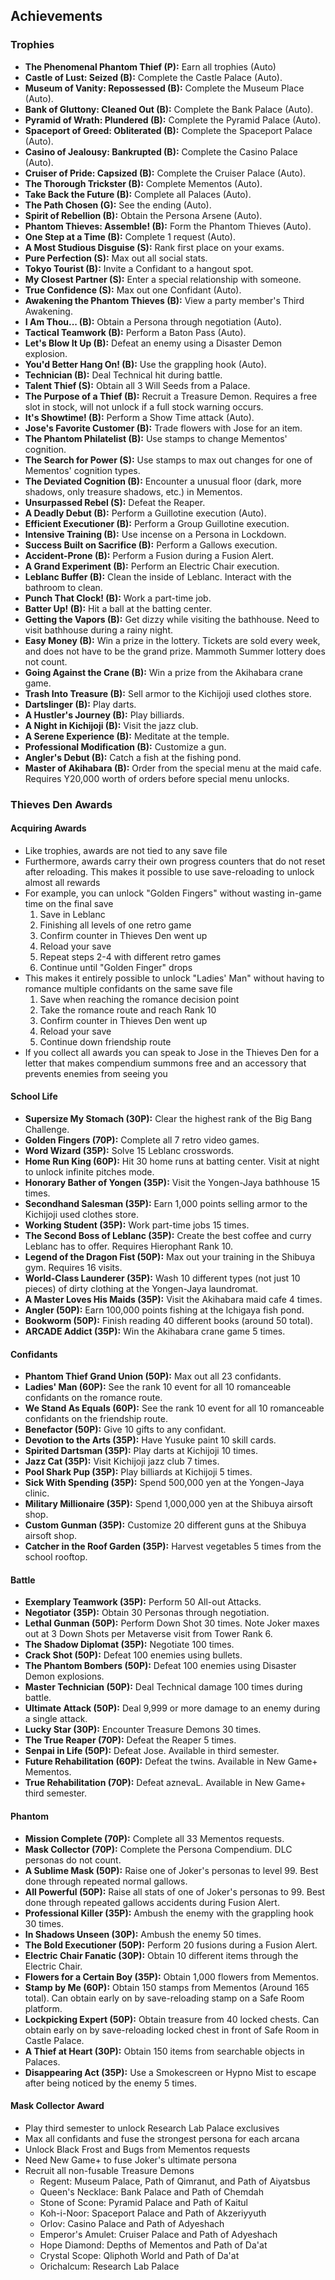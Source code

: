 ## Achievements
### Trophies
* **The Phenomenal Phantom Thief (P):** Earn all trophies (Auto)
* **Castle of Lust: Seized (B):** Complete the Castle Palace (Auto).
* **Museum of Vanity: Repossessed (B):** Complete the Museum Place (Auto).
* **Bank of Gluttony: Cleaned Out (B):** Complete the Bank Palace (Auto).
* **Pyramid of Wrath: Plundered (B):** Complete the Pyramid Palace (Auto).
* **Spaceport of Greed: Obliterated (B):** Complete the Spaceport Palace (Auto).
* **Casino of Jealousy: Bankrupted (B):** Complete the Casino Palace (Auto).
* **Cruiser of Pride: Capsized (B):** Complete the Cruiser Palace (Auto).
* **The Thorough Trickster (B):** Complete Mementos (Auto).
* **Take Back the Future (B):** Complete all Palaces (Auto).
* **The Path Chosen (G):** See the ending (Auto).
* **Spirit of Rebellion (B):** Obtain the Persona Arsene (Auto).
* **Phantom Thieves: Assemble! (B):** Form the Phantom Thieves (Auto).
* **One Step at a Time (B):** Complete 1 request (Auto).
* **A Most Studious Disguise (S):** Rank first place on your exams.
* **Pure Perfection (S):** Max out all social stats.
* **Tokyo Tourist (B):** Invite a Confidant to a hangout spot.
* **My Closest Partner (S):** Enter a special relationship with someone.
* **True Confidence (S):** Max out one Confidant (Auto).
* **Awakening the Phantom Thieves (B):** View a party member's Third Awakening.
* **I Am Thou... (B):** Obtain a Persona through negotiation (Auto).
* **Tactical Teamwork (B):** Perform a Baton Pass (Auto).
* **Let's Blow It Up (B):** Defeat an enemy using a Disaster Demon explosion.
* **You'd Better Hang On! (B):** Use the grappling hook (Auto).
* **Technician (B):** Deal Technical hit during battle.
* **Talent Thief (S):** Obtain all 3 Will Seeds from a Palace.
* **The Purpose of a Thief (B):** Recruit a Treasure Demon. Requires a free slot in stock, will not unlock if a full stock warning occurs.
* **It's Showtime! (B):** Perform a Show Time attack (Auto).
* **Jose's Favorite Customer (B):** Trade flowers with Jose for an item.
* **The Phantom Philatelist (B):** Use stamps to change Mementos' cognition.
* **The Search for Power (S):** Use stamps to max out changes for one of Mementos' cognition types.
* **The Deviated Cognition (B):** Encounter a unusual floor (dark, more shadows, only treasure shadows, etc.) in Mementos.
* **Unsurpassed Rebel (S):** Defeat the Reaper.
* **A Deadly Debut (B):** Perform a Guillotine execution (Auto).
* **Efficient Executioner (B):** Perform a Group Guillotine execution.
* **Intensive Training (B):** Use incense on a Persona in Lockdown.
* **Success Built on Sacrifice (B):** Perform a Gallows execution.
* **Accident-Prone (B):** Perform a Fusion during a Fusion Alert.
* **A Grand Experiment (B):** Perform an Electric Chair execution.
* **Leblanc Buffer (B):** Clean the inside of Leblanc. Interact with the bathroom to clean.
* **Punch That Clock! (B):** Work a part-time job.
* **Batter Up! (B):** Hit a ball at the batting center.
* **Getting the Vapors (B):** Get dizzy while visiting the bathhouse. Need to visit bathhouse during a rainy night.
* **Easy Money (B):** Win a prize in the lottery. Tickets are sold every week, and does not have to be the grand prize. Mammoth Summer lottery does not count.
* **Going Against the Crane (B):** Win a prize from the Akihabara crane game.
* **Trash Into Treasure (B):** Sell armor to the Kichijoji used clothes store.
* **Dartslinger (B):** Play darts.
* **A Hustler's Journey (B):** Play billiards.
* **A Night in Kichijoji (B):** Visit the jazz club.
* **A Serene Experience (B):** Meditate at the temple.
* **Professional Modification (B):** Customize a gun.
* **Angler's Debut (B):** Catch a fish at the fishing pond.
* **Master of Akihabara (B):** Order from the special menu at the maid cafe. Requires Y20,000 worth of orders before special menu unlocks.

### Thieves Den Awards
#### Acquiring Awards
* Like trophies, awards are not tied to any save file
* Furthermore, awards carry their own progress counters that do not reset after reloading. This makes it possible to use save-reloading to unlock almost all rewards
* For example, you can unlock "Golden Fingers" without wasting in-game time on the final save
    1. Save in Leblanc
    2. Finishing all levels of one retro game
    3. Confirm counter in Thieves Den went up
    4. Reload your save
    5. Repeat steps 2-4 with different retro games
    6. Continue until "Golden Finger" drops
* This makes it entirely possible to unlock "Ladies' Man" without having to romance multiple confidants on the same save file
    1. Save when reaching the romance decision point
    2. Take the romance route and reach Rank 10
    3. Confirm counter in Thieves Den went up
    4. Reload your save
    5. Continue down friendship route
* If you collect all awards you can speak to Jose in the Thieves Den for a letter that makes compendium summons free and an accessory that prevents enemies from seeing you

#### School Life
* **Supersize My Stomach (30P):** Clear the highest rank of the Big Bang Challenge.
* **Golden Fingers (70P):** Complete all 7 retro video games.
* **Word Wizard (35P):** Solve 15 Leblanc crosswords.
* **Home Run King (60P):** Hit 30 home runs at batting center. Visit at night to unlock infinite pitches mode.
* **Honorary Bather of Yongen (35P):** Visit the Yongen-Jaya bathhouse 15 times.
* **Secondhand Salesman (35P):** Earn 1,000 points selling armor to the Kichijoji used clothes store.
* **Working Student (35P):** Work part-time jobs 15 times.
* **The Second Boss of Leblanc (35P):** Create the best coffee and curry Leblanc has to offer. Requires Hierophant Rank 10.
* **Legend of the Dragon Fist (50P):** Max out your training in the Shibuya gym. Requires 16 visits.
* **World-Class Launderer (35P):** Wash 10 different types (not just 10 pieces) of dirty clothing at the Yongen-Jaya laundromat.
* **A Master Loves His Maids (35P):** Visit the Akihabara maid cafe 4 times.
* **Angler (50P):** Earn 100,000 points fishing at the Ichigaya fish pond.
* **Bookworm (50P):** Finish reading 40 different books (around 50 total).
* **ARCADE Addict (35P):** Win the Akihabara crane game 5 times.

#### Confidants
* **Phantom Thief Grand Union (50P):** Max out all 23 confidants.
* **Ladies' Man (60P):** See the rank 10 event for all 10 romanceable confidants on the romance route.
* **We Stand As Equals (60P):** See the rank 10 event for all 10 romanceable confidants on the friendship route.
* **Benefactor (50P):** Give 10 gifts to any confidant.
* **Devotion to the Arts (35P):** Have Yusuke paint 10 skill cards.
* **Spirited Dartsman (35P):** Play darts at Kichijoji 10 times.
* **Jazz Cat (35P):** Visit Kichijoji jazz club 7 times.
* **Pool Shark Pup (35P):** Play billiards at Kichijoji 5 times.
* **Sick With Spending (35P):** Spend 500,000 yen at the Yongen-Jaya clinic.
* **Military Millionaire (35P):** Spend 1,000,000 yen at the Shibuya airsoft shop.
* **Custom Gunman (35P):** Customize 20 different guns at the Shibuya airsoft shop.
* **Catcher in the Roof Garden (35P):** Harvest vegetables 5 times from the school rooftop.

#### Battle
* **Exemplary Teamwork (35P):** Perform 50 All-out Attacks.
* **Negotiator (35P):** Obtain 30 Personas through negotiation.
* **Lethal Gunman (50P):** Perform Down Shot 30 times. Note Joker maxes out at 3 Down Shots per Metaverse visit from Tower Rank 6.
* **The Shadow Diplomat (35P):** Negotiate 100 times.
* **Crack Shot (50P):** Defeat 100 enemies using bullets.
* **The Phantom Bombers (50P):** Defeat 100 enemies using Disaster Demon explosions.
* **Master Technician (50P):** Deal Technical damage 100 times during battle.
* **Ultimate Attack (50P):** Deal 9,999 or more damage to an enemy during a single attack.
* **Lucky Star (30P):** Encounter Treasure Demons 30 times.
* **The True Reaper (70P):** Defeat the Reaper 5 times.
* **Senpai in Life (50P):** Defeat Jose. Available in third semester.
* **Future Rehabilitation (60P):** Defeat the twins. Available in New Game+ Mementos.
* **True Rehabilitation (70P):** Defeat aznevaL. Available in New Game+ third semester.

#### Phantom
* **Mission Complete (70P):** Complete all 33 Mementos requests.
* **Mask Collector (70P):** Complete the Persona Compendium. DLC personas do not count.
* **A Sublime Mask (50P):** Raise one of Joker's personas to level 99. Best done through repeated normal gallows.
* **All Powerful (50P):** Raise all stats of one of Joker's personas to 99. Best done through repeated gallows accidents during Fusion Alert.
* **Professional Killer (35P):** Ambush the enemy with the grappling hook 30 times.
* **In Shadows Unseen (30P):** Ambush the enemy 50 times.
* **The Bold Executioner (50P):** Perform 20 fusions during a Fusion Alert.
* **Electric Chair Fanatic (30P):** Obtain 10 different items through the Electric Chair.
* **Flowers for a Certain Boy (35P):** Obtain 1,000 flowers from Mementos.
* **Stamp by Me (60P):** Obtain 150 stamps from Mementos (Around 165 total). Can obtain early on by save-reloading stamp on a Safe Room platform.
* **Lockpicking Expert (50P):** Obtain treasure from 40 locked chests. Can obtain early on by save-reloading locked chest in front of Safe Room in Castle Palace.
* **A Thief at Heart (30P):** Obtain 150 items from searchable objects in Palaces.
* **Disappearing Act (35P):** Use a Smokescreen or Hypno Mist to escape after being noticed by the enemy 5 times.

#### Mask Collector Award
* Play third semester to unlock Research Lab Palace exclusives
* Max all confidants and fuse the strongest persona for each arcana
* Unlock Black Frost and Bugs from Mementos requests
* Need New Game+ to fuse Joker's ultimate persona
* Recruit all non-fusable Treasure Demons
    * Regent: Museum Palace, Path of Qimranut, and Path of Aiyatsbus
    * Queen's Necklace: Bank Palace and Path of Chemdah
    * Stone of Scone: Pyramid Palace and Path of Kaitul
    * Koh-i-Noor: Spaceport Palace and Path of Akzeriyyuth
    * Orlov: Casino Palace and Path of Adyeshach
    * Emperor's Amulet: Cruiser Palace and Path of Adyeshach
    * Hope Diamond: Depths of Mementos and Path of Da'at
    * Crystal Scope: Qliphoth World and Path of Da'at
    * Orichalcum: Research Lab Palace
